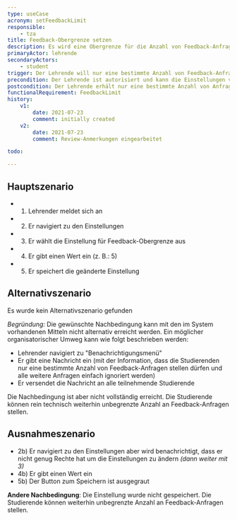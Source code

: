 ```yaml
---
type: useCase
acronym: setFeedbackLimit
responsible: 
    - tza
title: Feedback-Obergrenze setzen
description: Es wird eine Obergrenze für die Anzahl von Feedback-Anfragen gesetzt, sodass die Studierende diese nicht überschreiten können. Dadurch wird das Risiko vermieden, dass die Studierenden durch Feedback vollständige Lösung erfragen
primaryActor: lehrende
secondaryActors:
    - student
trigger: Der Lehrende will nur eine bestimmte Anzahl von Feedback-Anfragen erhalten
precondition: Der Lehrende ist autorisiert und kann die Einstellungen vornehmen
postcondition: Der Lehrende erhält nur eine bestimmte Anzahl von Anfragen und die Studierenden können nun nur eine bestimmte Anzahl an Feedback-Anfragen stellen.
functionalRequirement: FeedbackLimit
history:
    v1:
        date: 2021-07-23
        comment: initially created
    v2:
        date: 2021-07-23
        comment: Review-Anmerkungen eingearbeitet

todo:

---
```


## Hauptszenario

* 1) Lehrender meldet sich an
* 2) Er navigiert zu den Einstellungen
* 3) Er wählt die Einstellung für Feedback-Obergrenze aus
* 4) Er gibt einen Wert ein (z. B.: 5)    
* 5) Er speichert die geänderte Einstellung


## Alternativszenario

Es wurde kein Alternativszenario gefunden

*Begründung:*
Die gewünschte Nachbedingung kann mit den im System vorhandenen Mitteln nicht alternativ erreicht werden.
Ein möglicher organisatorischer Umweg kann wie folgt beschrieben werden:
* Lehrender navigiert zu "Benachrichtigungsmenü"
* Er gibt eine Nachricht ein (mit der Information, dass die Studierenden nur eine bestimmte Anzahl von Feedback-Anfragen stellen dürfen und alle weitere Anfragen einfach ignoriert werden)
* Er versendet die Nachricht an alle teilnehmende Studierende

Die Nachbedingung ist aber nicht vollständig erreicht. Die Studierende können rein technisch weiterhin unbegrenzte Anzahl an Feedback-Anfragen stellen. 

## Ausnahmeszenario 

* 2b) Er navigiert zu den Einstellungen aber wird benachrichtigt, dass er nicht genug Rechte hat um die Einstellungen zu ändern *(dann weiter mit 3)*
* 4b) Er gibt einen Wert ein 
* 5b) Der Button zum Speichern ist ausgegraut

**Andere Nachbedingung**: Die Einstellung wurde nicht gespeichert. Die Studierende können weiterhin unbegrenzte Anzahl an Feedback-Anfragen stellen.
